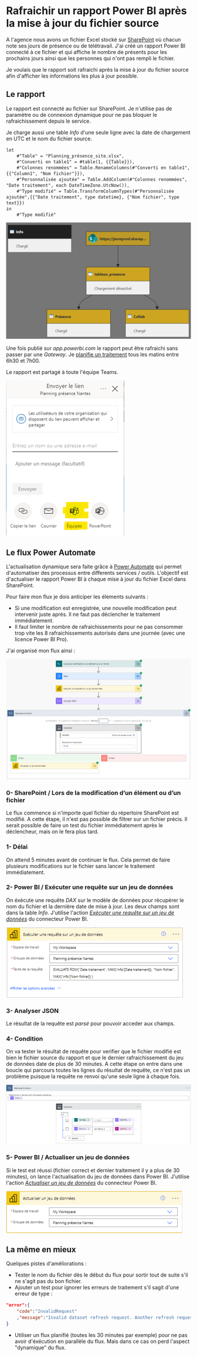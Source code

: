 # Rafraichir un rapport Power BI après la mise à jour du fichier source

A l'agence nous avons un fichier Excel stocké sur [SharePoint](https://www.microsoft.com/fr-fr/microsoft-365/sharepoint/collaboration) où chacun note ses jours de présence ou de télétravail. 
J'ai créé un rapport Power BI connecté à ce fichier et qui affiche le nombre de présents pour les prochains jours ainsi que les personnes qui n'ont pas rempli le fichier.

Je voulais que le rapport soit rafraichi après la mise à jour du fichier source afin d'afficher les informations les plus à jour possible.

## Le rapport

Le rapport est connecté au fichier sur SharePoint. Je n'utilise pas de paramètre ou de connexion dynamique pour ne pas bloquer le rafraichissement depuis le service.

Je charge aussi une table _Info_ d'une seule ligne avec la date de chargement en UTC et le nom du fichier source.

```
let
    #"Table" = "Planning_présence_site.xlsx",
    #"Converti en table1" = #table(1, {{Table}}),
    #"Colonnes renommées" = Table.RenameColumns(#"Converti en table1",{{"Column1", "Nom fichier"}}),
    #"Personnalisée ajoutée" = Table.AddColumn(#"Colonnes renommées", "Date traitement", each DateTimeZone.UtcNow()),
    #"Type modifié" = Table.TransformColumnTypes(#"Personnalisée ajoutée",{{"Date traitement", type datetime}, {"Nom fichier", type text}})
in
    #"Type modifié"
```

![image](/Images/20221011-traiter-un-rapport-apres-maj-sharepoint/flux-requetes-powerquery.png)

Une fois publié sur _app.powerbi.com_ le rapport peut être rafraichi sans passer par une _Gateway_. Je [planifie un traitement](https://learn.microsoft.com/fr-fr/power-bi/connect-data/refresh-scheduled-refresh) tous les matins entre 6h30 et 7h00.

Le rapport est partagé à toute l'équipe Teams.

![image](/Images/20221011-traiter-un-rapport-apres-maj-sharepoint/flux-partager-equipe.png)

## Le flux Power Automate

L'actualisation dynamique sera faite grâce à [Power Automate](https://powerautomate.microsoft.com/fr-fr/) qui permet d'automatiser des processus entre differents services / outils. L'objectif est d'actualiser le rapport Power BI à chaque mise à jour du fichier Excel dans SharePoint.

Pour faire mon flux je dois anticiper les élements suivants : 
- Si une modification est enregistrée, une nouvelle modification peut intervenir juste après. Il ne faut pas déclencher le traitement immédiatement.
- Il faut limiter le nombre de rafraichissements pour ne pas consommer trop vite les 8 rafraichissements autorisés dans une journée (avec une licence Power BI Pro). 

J'ai organisé mon flux ainsi : 

![image](/Images/20221011-traiter-un-rapport-apres-maj-sharepoint/flux-power-automate.png)

### 0- SharePoint / Lors de la modification d’un élément ou d’un fichier

Le flux commence si n'importe quel fichier du répertoire SharePoint est modifié. A cette étape, il n'est pas possible de filtrer sur un fichier précis. Il serait possible de faire un test du fichier immédiatement après le déclencheur, mais on le fera plus tard.

### 1- Délai

On attend 5 minutes avant de continuer le flux. Cela permet de faire plusieurs modifications sur le fichier sans lancer le traitement immédiatement.

### 2- Power BI / Exécuter une requête sur un jeu de données
    
On éxécute une requête _DAX_ sur le modèle de données pour récupérer le nom du fichier et la dernière date de mise à jour. Les deux champs sont dans la table _Info_. J'utilise l'action [_Exécuter une requête sur un jeu de données_](https://learn.microsoft.com/fr-fr/connectors/powerbi/#run-a-query-against-a-dataset) du connecteur Power BI.

![image](/Images/20221011-traiter-un-rapport-apres-maj-sharepoint/flux-execute_dax.png)

### 3- Analyser JSON

Le résultat de la requête est _parsé_ pour pouvoir acceder aux champs. 

### 4- Condition

On va tester le résultat de requête pour verifier que le fichier modifié est bien le fichier source du rapport et que le dernier rafraichissement du jeu de données date de plus de 30 minutes. A cette étape on entre dans une boucle qui parcours toutes les lignes du résultat de requête, ce n'est pas un problème puisque la requête ne renvoi qu'une seule ligne à chaque fois.

![image](/Images/20221011-traiter-un-rapport-apres-maj-sharepoint/flux-appliquer-a-chacun.png)

### 5- Power BI / Actualiser un jeu de données

Si le test est réussi (fichier correct et dernier traitement il y a plus de 30 minutes), on lance l'actualisation du jeu de données dans Power BI. J'utilise l'action [_Actualiser un jeu de données_](https://docs.microsoft.com/connectors/powerbi/#refresh-a-dataset) du connecteur Power BI.

![image](/Images/20221011-traiter-un-rapport-apres-maj-sharepoint/flux_actualiser-jeu.png)

## La même en mieux

Quelques pistes d'améliorations : 
- Tester le nom du fichier dès le début du flux pour sortir tout de suite s'il ne s'agit pas du bon fichier.
- Ajouter un test pour ignorer les erreurs de traitement s'il sagit d'une erreur de type :

```json
"error":{
    "code":"InvalidRequest"
    ,"message":"Invalid dataset refresh request. Another refresh request is already executing"
}
```

- Utiliser un flux planifié (toutes les 30 minutes par exemple) pour ne pas avoir d'éxécution en parallèle du flux. Mais dans ce cas on perd l'aspect "dynamique" du flux.